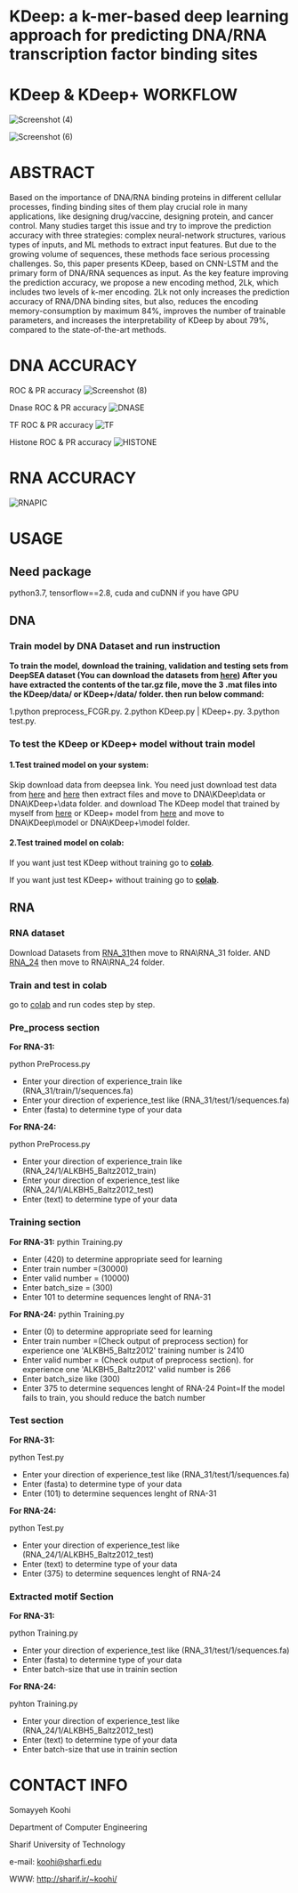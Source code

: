 # KDeep: a k-mer-based deep learning approach for  predicting DNA/RNA transcription factor binding  sites
# KDeep & KDeep+ WORKFLOW
![Screenshot (4)](https://user-images.githubusercontent.com/88847995/216258822-1f120880-749d-45b4-8fa0-473398a45ce3.png)

![Screenshot (6)](https://user-images.githubusercontent.com/88847995/216259426-c3c339fe-daf2-44d9-8845-f69ccdc6b17e.png)

# ABSTRACT
Based on the importance of DNA/RNA binding proteins in different cellular processes, finding binding sites of them play crucial role in many applications, like designing drug/vaccine, designing protein, and cancer control. Many studies target this issue and try to improve the prediction accuracy with three strategies: complex neural-network structures, various types of inputs, and ML methods to extract input features. But due to the growing volume of sequences, these methods face serious processing challenges. So, this paper presents KDeep, based on CNN-LSTM and the primary form of DNA/RNA sequences as input. As the key feature improving the prediction accuracy, we propose a new encoding method, 2Lk, which includes two levels of k-mer encoding. 2Lk not only increases the prediction accuracy of RNA/DNA binding sites, but also, reduces the encoding memory-consumption by maximum 84%, improves the number of trainable parameters, and increases the interpretability of KDeep by about 79%, compared to the state-of-the-art methods.

# DNA ACCURACY
ROC & PR accuracy
![Screenshot (8)](https://user-images.githubusercontent.com/88847995/216260753-28ad0aec-eb4a-4f67-989e-f4351fee716e.png)

Dnase ROC & PR accuracy
![DNASE](https://user-images.githubusercontent.com/88847995/216276090-2e577602-c2b4-440c-958f-1132290603ae.png)

TF ROC & PR accuracy
![TF](https://user-images.githubusercontent.com/88847995/216276141-aa5344c2-4800-40dd-a05f-81b6229bde52.png)

Histone ROC & PR accuracy
![HISTONE](https://user-images.githubusercontent.com/88847995/216276193-c45e1b77-a8eb-4865-b1cd-92353661c740.png)

# RNA ACCURACY
![RNAPIC](https://user-images.githubusercontent.com/88847995/216283950-3f772f10-880d-4363-a391-9e4040c3cb1e.png)

# USAGE
## Need package
python3.7,  tensorflow==2.8, cuda and cuDNN if you have GPU

## DNA
###  Train model by DNA Dataset and run instruction
**To train the model, download the training, validation and testing sets from DeepSEA dataset (You can download the datasets from [here](http://deepsea.princeton.edu/media/code/deepsea_train_bundle.v0.9.tar.gz))
After you have extracted the contents of the tar.gz file, move the 3 .mat files into the KDeep/data/ or KDeep+/data/ folder.
then run below command:**

 1.python preprocess_FCGR.py. 
 2.python KDeep.py | KDeep+.py. 
 3.python test.py.
 
 
### To test the KDeep or KDeep+ model without train model

 #### 1.Test trained model on your system:
 
Skip download data from deepsea link. You need just download test data from [here](https://drive.google.com/file/d/1y_KarPolOGFFzcdeoKOY9w_tg0NG3jYg/view?usp=sharing) and [here](https://drive.google.com/file/d/1fBN1fVCMKRmCLCO4vBiYB3OZYdjUV-ae/view?usp=sharing) then extract files and move to DNA\KDeep\data or DNA\KDeep+\data folder. and download The KDeep model that trained by myself from [here](https://drive.google.com/file/d/150I1vVEpqrPR_m6yZAyEwEGMAGfTzYZa/view?usp=sharing) or KDeep+ model
 from [here](https://drive.google.com/file/d/1xUuL74NiVLXNDtsLI0HjB5lNTrZsgy7x/view?usp=sharing) and move to DNA\KDeep\model or DNA\KDeep+\model folder.


#### 2.Test trained model on colab:
 
If you want just test KDeep without training go to **[colab](https://colab.research.google.com/drive/1bdPTxxkB4Gd_R0GBSVfI_R57bUVTjomv?usp=sharing)**.

If you want just test KDeep+ without training go to **[colab](https://colab.research.google.com/drive/1f4AUlTIwnB_1ezZkbf8L7y0g8C6m_o3S?usp=sharing)**.
 
 ##  **RNA** 
 ### RNA dataset
 Download Datasets from [RNA_31](https://drive.google.com/drive/folders/1zW4cGL2SsfCxscnsCKmRywHbSsKSb_gA?usp=sharing)then move to RNA\RNA_31 folder. AND [RNA_24](https://drive.google.com/drive/folders/1--hAqnWlECTDRA-ILV0IKrFR1Wvw_L2E?usp=sharing) then move to RNA\RNA_24 folder. 
 
 ### Train and test in colab 
 go to [colab](https://colab.research.google.com/drive/1mLV1jp-VIQSu99h51O3mKf5_gExoowrc?usp=sharing) and run codes step by step. 
 
###  Pre_process section 

**For RNA-31:**

python PreProcess.py

+ Enter your direction of experience_train like (RNA_31/train/1/sequences.fa)
+ Enter your direction of experience_test like (RNA_31/test/1/sequences.fa)
+ Enter (fasta) to determine type of your data

**For RNA-24:**

python PreProcess.py 

+ Enter your direction of experience_train like (RNA_24/1/ALKBH5_Baltz2012_train)
+ Enter your direction of experience_test like (RNA_24/1/ALKBH5_Baltz2012_test)
+ Enter (text) to determine type of your data

### Training section 

**For RNA-31:**
pythin Training.py

+ Enter (420) to determine appropriate seed for learning
+ Enter train number =(30000)
+ Enter valid number = (10000)
+ Enter batch_size = (300)
+ Enter 101 to determine sequences lenght of RNA-31

**For RNA-24:**
pythin Training.py

+ Enter (0) to determine appropriate seed for learning
+ Enter train number =(Check output of preprocess section) for experience one 'ALKBH5_Baltz2012' training number is 2410
+ Enter valid number = (Check output of preprocess section). for experience one 'ALKBH5_Baltz2012' valid number is 266
+ Enter batch_size like (300)
+ Enter 375 to determine sequences lenght of RNA-24
Point=If the model fails to train, you should reduce the batch number

### **Test section** 

**For RNA-31:**

python Test.py

+ Enter your direction of experience_test like (RNA_31/test/1/sequences.fa)
+ Enter (fasta) to determine type of your data 
+ Enter (101) to determine sequences lenght of RNA-31

**For RNA-24:**

python Test.py

+ Enter your direction of experience_test like (RNA_24/1/ALKBH5_Baltz2012_test)
+ Enter (text) to determine type of your data
+ Enter (375) to determine sequences lenght of RNA-24


### **Extracted motif Section** 

**For RNA-31:**

python Training.py

+ Enter your direction of experience_test like (RNA_31/test/1/sequences.fa)
+ Enter (fasta) to determine type of your data
+ Enter batch-size that use in trainin section

**For RNA-24:**

pyhton Training.py
+ Enter your direction of experience_test like (RNA_24/1/ALKBH5_Baltz2012_test)
+ Enter (text) to determine type of your data
+ Enter batch-size that use in trainin section

# CONTACT INFO
Somayyeh Koohi

Department of Computer Engineering

Sharif University of Technology

e-mail: koohi@sharfi.edu

WWW: http://sharif.ir/~koohi/
